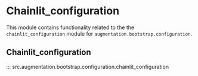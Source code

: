 # Chainlit_configuration

This module contains functionality related to the the `chainlit_configuration` module for `augmentation.bootstrap.configuration`.

## Chainlit_configuration

::: src.augmentation.bootstrap.configuration.chainlit_configuration

